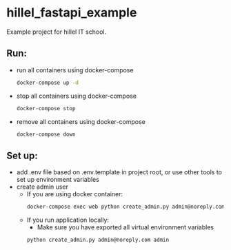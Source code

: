 # hillel_fastapi_example

Example project for hillel IT school.

## Run:

* run all containers using docker-compose
    ```bash
    docker-compose up -d 
    ``` 
* stop all containers using docker-compose
    ```bash
    docker-compose stop
    ```
* remove all containers using docker-compose
    ```bash
    docker-compose down
    ```
## Set up:
* add .env file based on .env.template in project root, or use other tools to set up environment variables
* create admin user
  * If you are using docker container:
    ```bash
    docker-compose exec web python create_admin.py admin@noreply.com admin
    ```
  * If you run application locally:
    * Make sure you have exported all virtual environment variables
    ```bash 
    python create_admin.py admin@noreply.com admin
    ```